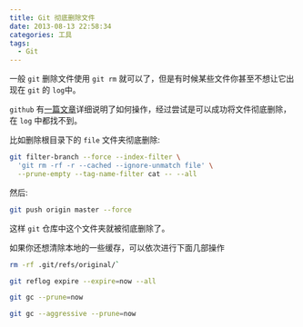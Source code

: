 ```yaml
---
title: Git 彻底删除文件
date: 2013-08-13 22:58:34
categories: 工具
tags:
  - Git
---
```

一般 `git` 删除文件使用 `git rm` 就可以了，但是有时候某些文件你甚至不想让它出现在 `git` 的 `log`中。

`github` 有[一篇文章](https://help.github.com/articles/remove-sensitive-data)详细说明了如何操作，经过尝试是可以成功将文件彻底删除，在 `log` 中都找不到。

比如删除根目录下的 `file` 文件夹彻底删除: 

```sh
git filter-branch --force --index-filter \
  'git rm -rf -r --cached --ignore-unmatch file' \
  --prune-empty --tag-name-filter cat -- --all
```

然后: 

```sh
git push origin master --force
```

这样 `git` 仓库中这个文件夹就被彻底删除了。

如果你还想清除本地的一些缓存，可以依次进行下面几部操作 

```sh
rm -rf .git/refs/original/`

git reflog expire --expire=now --all

git gc --prune=now

git gc --aggressive --prune=now
```